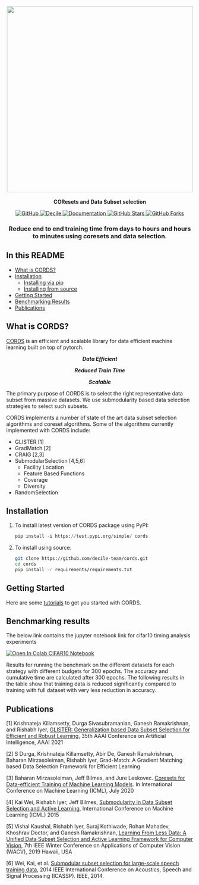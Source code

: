<p align="center">
    <br>
        &nbsp&nbsp&nbsp&nbsp&nbsp&nbsp&nbsp&nbsp&nbsp&nbsp&nbsp&nbsp
        <img src="https://github.com/decile-team/cords/blob/2d78caf54d871976bd703f9fd14e7906264fffa1/docs/source/imgs/cords_logo.png" width="500"/>
    </br>
    <br>
        <strong> COResets and Data Subset selection </strong>
    </br>
</p>

<p align="center">
    <a href="https://github.com/decile-team/cords/blob/main/LICENSE.txt">
        <img alt="GitHub" src="https://img.shields.io/github/license/decile-team/cords?color=blue">
    </a>
    <a href="https://decile.org/">
        <img alt="Decile" src="https://img.shields.io/badge/website-online-green">
    </a>  
    <a href="https://cords.readthedocs.io/en/latest/">
        <img alt="Documentation" src="https://img.shields.io/badge/docs-passing-brightgreen">
    </a>
    <a href="#">
        <img alt="GitHub Stars" src="https://img.shields.io/github/stars/decile-team/cords">
    </a>
    <a href="#">
        <img alt="GitHub Forks" src="https://img.shields.io/github/forks/decile-team/cords">
    </a>
</p>

<h3 align="center">
<p>Reduce end to end training time from days to hours and hours to minutes using coresets and data selection.
</h3>


## In this README

- [What is CORDS?](#what-is-cords?)
- [Installation](#installation)
    - [Installing via pip](#installing-via-pip)
    - [Installing from source](#installing-from-source)
- [Getting Started](#getting-started)
- [Benchmarking Results](#benchmarking-results)
- [Publications](#publications)


## What is CORDS?

[CORDS](https://cords.readthedocs.io/en/latest/) is an efficient and scalable library for 
data efficient machine learning built on top of pytorch. 

<p align="center"><i><b>Data Efficient</b></i></p>
<p align="center"><i><b>Reduced Train Time</b></i></p>
<p align="center"><i><b>Scalable</b></i></p>

The primary purpose of CORDS is to select the right representative data subset from massive datasets. 
We use submodularity based data selection strategies to select such subsets.

CORDS implements a number of state of the art data subset selection algorithms 
and coreset algorithms. Some of the algorithms currently implemented with CORDS include:

- GLISTER [1]
- GradMatch [2]
- CRAIG [2,3]
- SubmodularSelection [4,5,6]
  - Facility Location
  - Feature Based Functions
  - Coverage
  - Diversity
- RandomSelection


## Installation

1. To install latest version of CORDS package using PyPI:

    ```python
    pip install -i https://test.pypi.org/simple/ cords
    ```

2. To install using source:

    ```bash
    git clone https://github.com/decile-team/cords.git
    cd cords
    pip install -r requirements/requirements.txt
    ```



## Getting Started

Here are some [tutorials](https://github.com/decile-team/cords/tree/main/notebooks) to get you started with CORDS. 


## Benchmarking results

The below link contains the jupyter notebook link for cifar10 timing analysis experiments

[![Open In Colab](https://colab.research.google.com/assets/colab-badge.svg) CIFAR10 Notebook](https://colab.research.google.com/drive/1xT6sGmDGMz8XBDmOKs5cl1cipX0Ss1sh?usp=sharing)

Results for running the benchmark on the different datasets for each strategy with different budgets for 300 epochs. The accuracy and cumulative time are calculated after 300 epochs.
The following results in the table show that training data is reduced significantly compared to training with full dataset with very less reduction in accuracy.

## Publications

[1] Krishnateja Killamsetty, Durga Sivasubramanian, Ganesh Ramakrishnan, and Rishabh Iyer, [GLISTER: Generalization based Data Subset Selection for Efficient and Robust Learning](https://arxiv.org/abs/2012.10630), 35th AAAI Conference on Artificial Intelligence, AAAI 2021

[2] S Durga, Krishnateja Killamsetty, Abir De, Ganesh Ramakrishnan, Baharan Mirzasoleiman, Rishabh Iyer, Grad-Match: A Gradient Matching based Data Selection Framework for Efficient Learning

[3] Baharan Mirzasoleiman, Jeff Bilmes, and Jure Leskovec. [Coresets for Data-efficient Training of Machine Learning Models](https://arxiv.org/abs/1906.01827). In International Conference on Machine Learning (ICML), July 2020

[4] Kai Wei, Rishabh Iyer, Jeff Bilmes, [Submodularity in Data Subset Selection and Active Learning](http://proceedings.mlr.press/v37/wei15-supp.pdf), International Conference on Machine Learning (ICML) 2015

[5] Vishal Kaushal, Rishabh Iyer, Suraj Kothiwade, Rohan Mahadev, Khoshrav Doctor, and Ganesh Ramakrishnan, [Learning From Less Data: A Unified Data Subset Selection and Active Learning Framework for Computer Vision](https://arxiv.org/abs/1901.01151), 7th IEEE Winter Conference on Applications of Computer Vision (WACV), 2019 Hawaii, USA

[6] Wei, Kai, et al. [Submodular subset selection for large-scale speech training data](https://citeseerx.ist.psu.edu/viewdoc/download?doi=10.1.1.496.6287&rep=rep1&type=pdf), 2014 IEEE International Conference on Acoustics, Speech and Signal Processing (ICASSP). IEEE, 2014.
